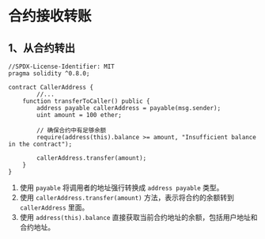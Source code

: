 # 合约接收转账

## 1、从合约转出

```solidity
//SPDX-License-Identifier: MIT
pragma solidity ^0.8.0;

contract CallerAddress {
		//...
    function transferToCaller() public {
        address payable callerAddress = payable(msg.sender);
        uint amount = 100 ether;

        // 确保合约中有足够余额
        require(address(this).balance >= amount, "Insufficient balance in the contract");

        callerAddress.transfer(amount);
    }
}
```

1. 使用 `payable` 将调用者的地址强行转换成  `address payable` 类型。
2. 使用 `callerAddress.transfer(amount)` 方法，表示将合约的余额转到 `callerAddress` 里面。
3. 使用 `address(this).balance` 直接获取当前合约地址的余额，包括用户地址和合约地址。
